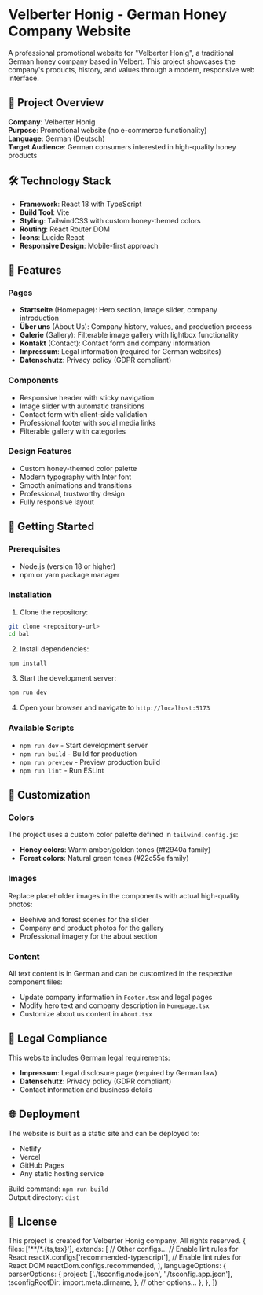 # Velberter Honig - German Honey Company Website

A professional promotional website for "Velberter Honig", a traditional German honey company based in Velbert. This project showcases the company's products, history, and values through a modern, responsive web interface.

## 🍯 Project Overview

**Company**: Velberter Honig  
**Purpose**: Promotional website (no e-commerce functionality)  
**Language**: German (Deutsch)  
**Target Audience**: German consumers interested in high-quality honey products

## 🛠️ Technology Stack

- **Framework**: React 18 with TypeScript
- **Build Tool**: Vite
- **Styling**: TailwindCSS with custom honey-themed colors
- **Routing**: React Router DOM
- **Icons**: Lucide React
- **Responsive Design**: Mobile-first approach

## 📱 Features

### Pages
- **Startseite** (Homepage): Hero section, image slider, company introduction
- **Über uns** (About Us): Company history, values, and production process
- **Galerie** (Gallery): Filterable image gallery with lightbox functionality
- **Kontakt** (Contact): Contact form and company information
- **Impressum**: Legal information (required for German websites)
- **Datenschutz**: Privacy policy (GDPR compliant)

### Components
- Responsive header with sticky navigation
- Image slider with automatic transitions
- Contact form with client-side validation
- Professional footer with social media links
- Filterable gallery with categories

### Design Features
- Custom honey-themed color palette
- Modern typography with Inter font
- Smooth animations and transitions
- Professional, trustworthy design
- Fully responsive layout

## 🚀 Getting Started

### Prerequisites
- Node.js (version 18 or higher)
- npm or yarn package manager

### Installation

1. Clone the repository:
```bash
git clone <repository-url>
cd bal
```

2. Install dependencies:
```bash
npm install
```

3. Start the development server:
```bash
npm run dev
```

4. Open your browser and navigate to `http://localhost:5173`

### Available Scripts

- `npm run dev` - Start development server
- `npm run build` - Build for production
- `npm run preview` - Preview production build
- `npm run lint` - Run ESLint

## 🎨 Customization

### Colors
The project uses a custom color palette defined in `tailwind.config.js`:
- **Honey colors**: Warm amber/golden tones (#f2940a family)
- **Forest colors**: Natural green tones (#22c55e family)

### Images
Replace placeholder images in the components with actual high-quality photos:
- Beehive and forest scenes for the slider
- Company and product photos for the gallery
- Professional imagery for the about section

### Content
All text content is in German and can be customized in the respective component files:
- Update company information in `Footer.tsx` and legal pages
- Modify hero text and company description in `Homepage.tsx`
- Customize about us content in `About.tsx`

## 📝 Legal Compliance

This website includes German legal requirements:
- **Impressum**: Legal disclosure page (required by German law)
- **Datenschutz**: Privacy policy (GDPR compliant)
- Contact information and business details

## 🌐 Deployment

The website is built as a static site and can be deployed to:
- Netlify
- Vercel
- GitHub Pages
- Any static hosting service

Build command: `npm run build`  
Output directory: `dist`

## 📄 License

This project is created for Velberter Honig company. All rights reserved.
  {
    files: ['**/*.{ts,tsx}'],
    extends: [
      // Other configs...
      // Enable lint rules for React
      reactX.configs['recommended-typescript'],
      // Enable lint rules for React DOM
      reactDom.configs.recommended,
    ],
    languageOptions: {
      parserOptions: {
        project: ['./tsconfig.node.json', './tsconfig.app.json'],
        tsconfigRootDir: import.meta.dirname,
      },
      // other options...
    },
  },
])
```
